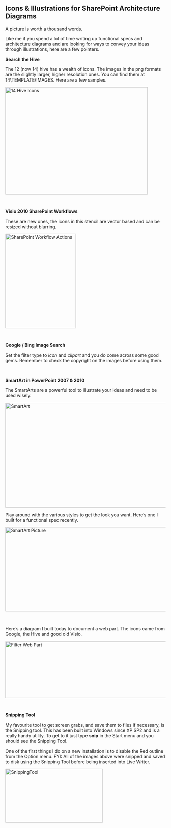 ## Icons &amp; Illustrations for SharePoint Architecture Diagrams

<p>A picture is worth a thousand words. </p>  <p>Like me if you spend a lot of time writing up functional specs and architecture diagrams and are looking for ways to convey your ideas through illustrations, here are a few pointers.</p>  <p><strong>Search the Hive</strong></p>  <p>The 12 (now 14) hive has a wealth of icons. The images in the png formats are the slightly larger, higher resolution ones. You can find them at 14\TEMPLATE\IMAGES. Here are a few samples.</p>  <p><img style="border-bottom: 0px; border-left: 0px; display: inline; border-top: 0px; border-right: 0px" title="14 Hive Icons" border="0" alt="14 Hive Icons" src="https://merill.net/wp-content/uploads/2010/03/14HiveIcons.png" width="447" height="337" /> </p>  <p>&#160;</p>  <p><strong>Visio 2010 SharePoint Workflows</strong></p>  <p>These are new ones, the icons in this stencil are vector based and can be resized without blurring. </p>  <p><img style="border-bottom: 0px; border-left: 0px; display: inline; border-top: 0px; border-right: 0px" title="SharePoint Workflow Actions" border="0" alt="SharePoint Workflow Actions" src="https://merill.net/wp-content/uploads/2010/03/SharePointWorkflowActions.png" width="222" height="296" /> </p>  <p>&#160;</p>  <p><strong>Google / Bing Image Search</strong></p>  <p>Set the filter type to <em>icon </em>and <em>clipart</em> and you do come across some good gems. Remember to check the copyright on the images before using them.</p>  <p>&#160;</p>  <p><strong>SmartArt in PowerPoint 2007 &amp; 2010</strong></p>  <p>The SmartArts are a powerful tool to illustrate your ideas and need to be used wisely. </p>  <p><img style="border-bottom: 0px; border-left: 0px; display: inline; border-top: 0px; border-right: 0px" title="SmartArt" border="0" alt="SmartArt" src="https://merill.net/wp-content/uploads/2010/03/SmartArt1.png" width="600" height="329" /> </p>  <p>Play around with the various styles to get the look you want. Here’s one I built for a functional spec recently.</p>  <p><img style="border-bottom: 0px; border-left: 0px; display: inline; border-top: 0px; border-right: 0px" title="SmartArt Picture" border="0" alt="SmartArt Picture" src="https://merill.net/wp-content/uploads/2010/03/SmartArtPicture.png" width="532" height="265" /> </p>  <p>&#160;</p>  <p>Here’s a diagram I built today to document a web part. The icons came from Google, the Hive and good old Visio.</p>  <p><img style="border-bottom: 0px; border-left: 0px; display: inline; border-top: 0px; border-right: 0px" title="Filter Web Part" border="0" alt="Filter Web Part" src="https://merill.net/wp-content/uploads/2010/03/FilterWebPart1.png" width="600" height="178" /> </p>  <p></p>  <p></p>  <p>&#160;</p>  <p><strong>Snipping Tool</strong></p>  <p>My favourite tool to get screen grabs, and save them to files if necessary, is the Snipping tool. This has been built into Windows since XP SP2 and is a really handy utility. To get to it just type <strong>snip</strong> in the Start menu and you should see the Snipping Tool.</p>  <p>One of the first things I do on a new installation is to disable the Red outline from the Option menu. FYI: All of the images above were snipped and saved to disk using the Snipping Tool before being inserted into Live Writer.</p>  <p><img style="border-bottom: 0px; border-left: 0px; display: inline; border-top: 0px; border-right: 0px" title="SnippingTool" border="0" alt="SnippingTool" src="https://merill.net/wp-content/uploads/2010/03/SnippingTool.png" width="306" height="169" /></p>